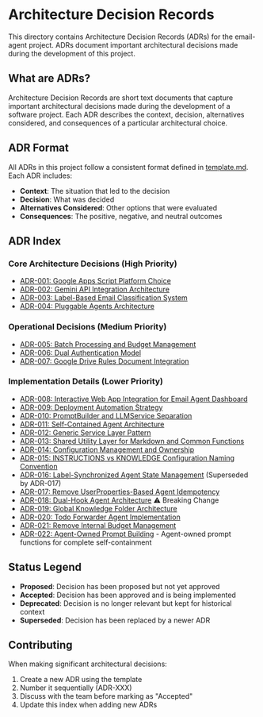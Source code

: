 # Architecture Decision Records

This directory contains Architecture Decision Records (ADRs) for the email-agent project. ADRs document important architectural decisions made during the development of this project.

## What are ADRs?

Architecture Decision Records are short text documents that capture important architectural decisions made during the development of a software project. Each ADR describes the context, decision, alternatives considered, and consequences of a particular architectural choice.

## ADR Format

All ADRs in this project follow a consistent format defined in [template.md](template.md). Each ADR includes:
- **Context**: The situation that led to the decision
- **Decision**: What was decided
- **Alternatives Considered**: Other options that were evaluated
- **Consequences**: The positive, negative, and neutral outcomes

## ADR Index

### Core Architecture Decisions (High Priority)
- [ADR-001: Google Apps Script Platform Choice](001-google-apps-script-platform.md)
- [ADR-002: Gemini API Integration Architecture](002-gemini-api-integration.md)
- [ADR-003: Label-Based Email Classification System](003-label-based-classification.md)
- [ADR-004: Pluggable Agents Architecture](004-pluggable-agents.md)

### Operational Decisions (Medium Priority)
- [ADR-005: Batch Processing and Budget Management](005-batch-processing-budget.md)
- [ADR-006: Dual Authentication Model](006-dual-authentication.md)
- [ADR-007: Google Drive Rules Document Integration](007-drive-rules-integration.md)

### Implementation Details (Lower Priority)
- [ADR-008: Interactive Web App Integration for Email Agent Dashboard](008-interactive-web-app-integration.md)
- [ADR-009: Deployment Automation Strategy](009-deployment-automation.md)
- [ADR-010: PromptBuilder and LLMService Separation](010-promptbuilder-llmservice-separation.md)
- [ADR-011: Self-Contained Agent Architecture](011-self-contained-agents.md)
- [ADR-012: Generic Service Layer Pattern](012-generic-service-layer.md)
- [ADR-013: Shared Utility Layer for Markdown and Common Functions](013-shared-utility-layer.md)
- [ADR-014: Configuration Management and Ownership](014-configuration-management.md)
- [ADR-015: INSTRUCTIONS vs KNOWLEDGE Configuration Naming Convention](015-instructions-knowledge-naming.md)
- [ADR-016: Label-Synchronized Agent State Management](016-label-synchronized-agent-state.md) (Superseded by ADR-017)
- [ADR-017: Remove UserProperties-Based Agent Idempotency](017-remove-userproperties-idempotency.md)
- [ADR-018: Dual-Hook Agent Architecture](018-dual-hook-agent-architecture.md) ⚠️ Breaking Change
- [ADR-019: Global Knowledge Folder Architecture](019-global-knowledge-folder.md)
- [ADR-020: Todo Forwarder Agent Implementation](020-todo-forwarder-agent.md)
- [ADR-021: Remove Internal Budget Management](021-remove-internal-budget-management.md)
- [ADR-022: Agent-Owned Prompt Building](022-agent-owned-prompts.md) - Agent-owned prompt functions for complete self-containment

## Status Legend

- **Proposed**: Decision has been proposed but not yet approved
- **Accepted**: Decision has been approved and is being implemented
- **Deprecated**: Decision is no longer relevant but kept for historical context
- **Superseded**: Decision has been replaced by a newer ADR

## Contributing

When making significant architectural decisions:
1. Create a new ADR using the template
2. Number it sequentially (ADR-XXX)
3. Discuss with the team before marking as "Accepted"
4. Update this index when adding new ADRs
